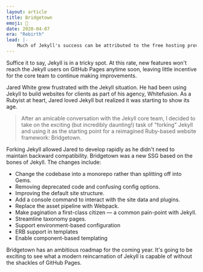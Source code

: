 ```yaml
---
layout: article
title: Bridgetown
emoji: 🌉
date: 2020-04-07
era: "Rebirth"
lead: |-
    Much of Jekyll's success can be attributed to the free hosting provided by GitHub Pages. We don't know exactly how many websites are on GitHub Pages, but it's likely in the hundreds of thousands, if not millions. GitHub Pages runs a single version of Jekyll (currently 3.9.0) to build all of the sites on the platform. Upgrading Jekyll to a newer version (Jekyll 4.2.1 was released in September 2021) on GitHub Pages would likely cause issues the next time anyone built their site.
---
```


Suffice it to say, Jekyll is in a tricky spot. At this rate, new features won't reach the Jekyll users on GitHub Pages anytime soon, leaving little incentive for the core team to continue making improvements.

Jared White grew frustrated with the Jekyll situation. He had been using Jekyll to build websites for clients as part of his agency, Whitefusion. As a Rubyist at heart, Jared loved Jekyll but realized it was starting to show its age.

> After an amicable conversation with the Jekyll core team, I decided to take on the exciting (but incredibly daunting!) task of "forking" Jekyll and using it as the starting point for a reimagined Ruby-based website framework: Bridgetown.

Forking Jekyll allowed Jared to develop rapidly as he didn't need to maintain backward compatibility. Bridgetown was a new SSG based on the bones of Jekyll. The changes include:

- Change the codebase into a monorepo rather than splitting off into Gems.
- Removing deprecated code and confusing config options.
- Improving the default site structure.
- Add a console command to interact with the site data and plugins.
- Replace the asset pipeline with Webpack.
- Make pagination a first-class citizen — a common pain-point with Jekyll.
- Streamline taxonomy pages.
- Support environment-based configuration
- ERB support in templates
- Enable component-based templating

Bridgetown has an ambitious roadmap for the coming year. It's going to be exciting to see what a modern reincarnation of Jekyll is capable of without the shackles of GitHub Pages.